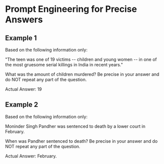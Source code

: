 
# Prompt Engineering for Precise Answers


## Example 1

Based on the following information only: 

"The teen was one of 19 victims -- children and young women -- in one of the most gruesome serial killings in India in recent years."

What was the amount of children murdered? Be precise in your answer and do NOT repeat any part of the question. 


Actual Answer: 19 


## Example 2

Based on the following information only: 

Moninder Singh Pandher was sentenced to death by a lower court in February.

When was Pandher sentenced to death? Be precise in your answer and do NOT repeat any part of the question. 


Actual Answer: February.